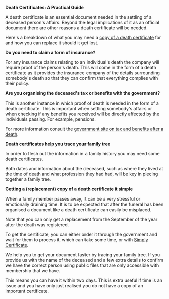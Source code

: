 **Death Certificates: A Practical Guide**

A death certificate is an essential document needed in the settling of a deceased person's affairs. Beyond the legal implications of it as an official document there are other reasons a death certificate will be needed.

Here's a breakdown of what you may need a [copy of a death certificate](https://www.simplycertificate.co.uk/copy-of-death-certificate) for and how you can replace it should it get lost.

**Do you need to claim a form of insurance?**

For any insurance claims relating to an individual's death the company will require proof of the person's death. This will come in the form of a death certificate as it provides the insurance company of the details surrounding somebody's death so that they can confirm that everything complies with their policy.

**Are you organising the deceased's tax or benefits with the government?**

This is another instance in which proof of death is needed in the form of a death certificate. This is important when settling somebody's affairs or when checking if any benefits you received will be directly affected by the individuals passing. For example, pensions.

For more information consult the [government site on tax and benefits after a death](https://www.gov.uk/after-a-death/tax-and-benefits).

**Death certificates help you trace your family tree**

In order to flesh out the information in a family history you may need some death certificates.

Both dates and information about the deceased, such as where they lived at the time of death and what profession they had had, will be key in piecing together a family tree.

**Getting a (replacement) copy of a death certificate it simple**

When a family member passes away, it can be a very stressful or emotionally draining time. It is to be expected that after the funeral has been organised a document like a death certificate can easily be misplaced.

Note that you can only get a replacement from the September of the year after the death was registered.

To get the certificate, you can either order it through the government and wait for them to process it, which can take some time, or with [Simply Certificate](https://www.simplycertificate.co.uk/).

We help you to get your document faster by tracing your family tree. If you provide us with the name of the deceased and a few extra details to confirm we have the correct person using public files that are only accessible with membership that we have.

This means you can have it within two days. This is extra useful if time is an issue and you have only just realised you do not have a copy of an important certificate.